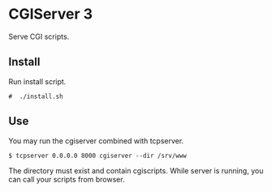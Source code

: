 # CGIServer 3

Serve CGI scripts.

## Install

Run install script.

	#  ./install.sh

## Use

You may run the cgiserver combined with tcpserver.

	$ tcpserver 0.0.0.0 8000 cgiserver --dir /srv/www

The directory must exist and contain cgiscripts.
While server is running, you can call your scripts from browser.
